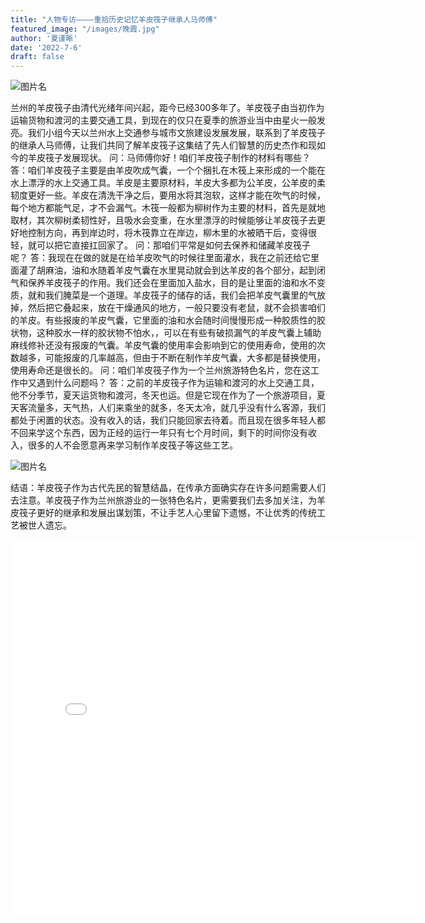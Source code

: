 ```yaml
---
title: "人物专访————重拾历史记忆羊皮筏子继承人马师傅"
featured_image: "/images/晚霞.jpg"
author: '夏谨晰'
date: '2022-7-6'
draft: false
---
```


![图片名](/images/羊皮筏子马师傅.jpg)

兰州的羊皮筏子由清代光绪年间兴起，距今已经300多年了。羊皮筏子由当初作为运输货物和渡河的主要交通工具，到现在的仅只在夏季的旅游业当中由星火一般发亮。我们小组今天以兰州水上交通参与城市文旅建设发展发展，联系到了羊皮筏子的继承人马师傅，让我们共同了解羊皮筏子这集结了先人们智慧的历史杰作和现如今的羊皮筏子发展现状。
问：马师傅你好！咱们羊皮筏子制作的材料有哪些？
答：咱们羊皮筏子主要是由羊皮吹成气囊，一个个捆扎在木筏上来形成的一个能在水上漂浮的水上交通工具。羊皮是主要原材料，羊皮大多都为公羊皮，公羊皮的柔韧度更好一些。羊皮在清洗干净之后，要用水将其泡软，这样才能在吹气的时候，每个地方都能气足，才不会漏气。木筏一般都为柳树作为主要的材料，首先是就地取材，其次柳树柔韧性好，且吸水会变重，在水里漂浮的时候能够让羊皮筏子去更好地控制方向，再到岸边时，将木筏靠立在岸边，柳木里的水被晒干后，变得很轻，就可以把它直接扛回家了。
问：那咱们平常是如何去保养和储藏羊皮筏子呢？
答：我现在在做的就是在给羊皮吹气的时候往里面灌水，我在之前还给它里面灌了胡麻油，油和水随着羊皮气囊在水里晃动就会到达羊皮的各个部分，起到闭气和保养羊皮筏子的作用。我们还会在里面加入盐水，目的是让里面的油和水不变质，就和我们腌菜是一个道理。羊皮筏子的储存的话，我们会把羊皮气囊里的气放掉，然后把它叠起来，放在干燥通风的地方，一般只要没有老鼠，就不会损害咱们的羊皮。有些报废的羊皮气囊，它里面的油和水会随时间慢慢形成一种胶质性的胶状物，这种胶水一样的胶状物不怕水，，可以在有些有破损漏气的羊皮气囊上辅助麻线修补还没有报废的气囊。羊皮气囊的使用率会影响到它的使用寿命，使用的次数越多，可能报废的几率越高，但由于不断在制作羊皮气囊，大多都是替换使用，使用寿命还是很长的。
问：咱们羊皮筏子作为一个兰州旅游特色名片，您在这工作中又遇到什么问题吗？
答：之前的羊皮筏子作为运输和渡河的水上交通工具，他不分季节，夏天运货物和渡河，冬天也运。但是它现在作为了一个旅游项目，夏天客流量多，天气热，人们来乘坐的就多，冬天太冷，就几乎没有什么客源，我们都处于闲置的状态。没有收入的话，我们只能回家去待着。而且现在很多年轻人都不回来学这个东西，因为正经的运行一年只有七个月时间，剩下的时间你没有收入，很多的人不会愿意再来学习制作羊皮筏子等这些工艺。

![图片名](/images/羊皮筏子.jpg)

结语：羊皮筏子作为古代先民的智慧结晶，在传承方面确实存在许多问题需要人们去注意。羊皮筏子作为兰州旅游业的一张特色名片，更需要我们去多加关注，为羊皮筏子更好的继承和发展出谋划策，不让手艺人心里留下遗憾，不让优秀的传统工艺被世人遗忘。

<iframe src="//player.bilibili.com/player.html?aid=537499320&bvid=BV16i4y1a73c&cid=1371965942&p=1" scrolling="no" border="0" frameborder="no" framespacing="0" allowfullscreen="true" width="650px" height="600px"> </iframe> 